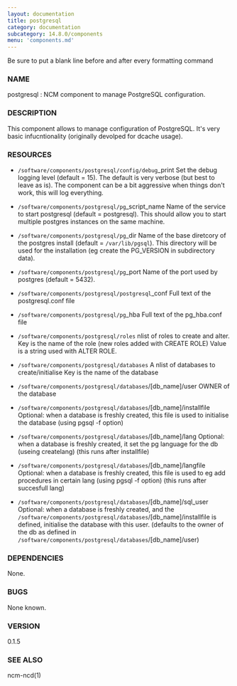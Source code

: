 ```yaml
---
layout: documentation
title: postgresql
category: documentation
subcategory: 14.8.0/components
menu: 'components.md'
---
```

Be sure to put a blank line before and after every formatting command

### NAME

postgresql : NCM component to manage PostgreSQL configuration.

### DESCRIPTION

This component allows to manage configuration of PostgreSQL.
It's very basic infucntionality (originally devolped for dcache usage). 

### RESOURCES

- `/software/components/postgresql/config/debug`\_print
Set the debug logging level (default = 15). The default is very verbose (but best to leave as is). 
The component can be a bit aggressive when things don't work, this will log everything. 
- `/software/components/postgresql/pg`\_script\_name
Name of the service to start postgresql (default = postgresql). 
This should allow you to start multiple postgres instances on the same machine.
- `/software/components/postgresql/pg`\_dir
Name of the base diretcory of the postgres install (default = `/var/lib/pgsql`). 
This directory will be used for the installation (eg create the PG\_VERSION in subdirectory data).
- `/software/components/postgresql/pg`\_port
Name of the port used by postgres (default = 5432).
- `/software/components/postgresql/postgresql`\_conf
Full text of the postgresql.conf file
- `/software/components/postgresql/pg`\_hba
Full text of the pg\_hba.conf file
- `/software/components/postgresql/roles`
nlist of roles to create and alter. 
Key is the name of the role (new roles added with CREATE ROLE)
Value is a string used with ALTER ROLE.
- `/software/components/postgresql/databases`
A nlist of databases to create/initialise
Key is the name of the database
- `/software/components/postgresql/databases`/\[db\_name\]/user
OWNER of the database
- `/software/components/postgresql/databases`/\[db\_name\]/installfile
Optional: when a database is freshly created, this file is used to initialise the database (using pgsql -f option) 
- `/software/components/postgresql/databases`/\[db\_name\]/lang
Optional: when a database is freshly created, it set the pg language for the db (useing createlang) (this runs after installfile) 
- `/software/components/postgresql/databases`/\[db\_name\]/langfile
Optional: when a database is freshly created, this file is used to eg add procedures in certain lang (using pgsql -f option) (this runs after succesfull lang) 

- `/software/components/postgresql/databases`/\[db\_name\]/sql\_user
Optional: when a database is freshly created, and the `/software/components/postgresql/databases`/\[db\_name\]/installfile is defined, initialise the database with this user. 
(defaults to the owner of the db as defined in `/software/components/postgresql/databases`/\[db\_name\]/user)

### DEPENDENCIES

None.

### BUGS

None known.



### VERSION

0.1.5

### SEE ALSO

ncm-ncd(1)
